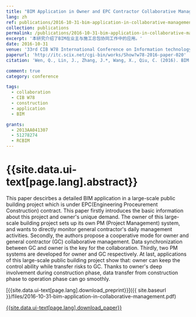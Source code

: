 ```yaml
---
title: "BIM Application in Owner and EPC Contractor Collaborative Management of a Large-Scale Public Building Project"
lang: zh
ref: publications/2016-10-31-bim-application-in-collaborative-management
collection: publications
permalink: /publications/2016-10-31-bim-application-in-collaborative-management
excerpt: '本研究介绍了BIM在业主与施工总包协同工作中的应用。'
date: 2016-10-31
venue: '33rd CIB W78 International Conference on Information technology for Construction'
paperurl: 'http://itc.scix.net/cgi-bin/works/Show?w78-2016-paper-020'
citation: 'Wen, Q., Lin, J., Zhang, J.*, Wang, X., Qiu, C. (2016). BIM Application in Owner and EPC Contractor Collaborative Management of a Large-Scale Public Building Project. <i>Proceedings of the 33rd CIB W78 International Conference on Information Technology for Construction</i>. Brisbane, Australia.'

comment: true
category: conference

tags: 
  - collaboration
  - CIB W78
  - construction
  - application
  - BIM

grants:
  - 2013AA041307
  - 51278274
  - RCBIM
---
```



{{site.data.ui-text[page.lang].abstract}}
====

This paper descirbes a detailed BIM application in a large-scale public building project which is under EPC(Engineering Proceurement Construction) contract. This paper firstly introduces the basic information about this project and owner's unique demand. The owner of this large-scale building project sets up its own PM (Project Management) system, and wants to directly monitor general contractor's daily management activities. Secondly, the authors propose a cooperative mode for owner and general contractor (GC) collaborative management. Data synchronization between GC and owner is the key for the collaboration. Thirdly, two PM systems are developed for owner and GC respectively. At last, applications of this large-scale public building project show that: owner can keep the control ability while transfer risks to GC. Thanks to owner's deep involvement during construction phase, data transfer from construction phase to operation phase can go smoothly. 

[{{site.data.ui-text[page.lang].download_preprint}}]({{ site.baseurl }}/files/2016-10-31-bim-application-in-collaborative-management.pdf)

[{{site.data.ui-text[page.lang].download_paper}}](http://itc.scix.net/cgi-bin/works/Show?w78-2016-paper-020)
